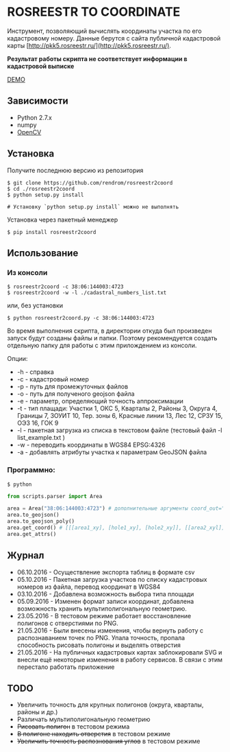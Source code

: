 ROSREESTR TO COORDINATE
=======================
Инструмент, позволяющий вычислять координаты участка по его кадастровому номеру.
Данные берутся с сайта публичной кадастровой карты [http://pkk5.rosreestr.ru/](http://pkk5.rosreestr.ru/).

__Результат работы скрипта не соответствует информации в кадастровой выписке__

[DEMO](http://geonote.ru/pkk/)

## Зависимости

* Python 2.7.x
* numpy
* [OpenCV](http://opencv.org/)

## Установка

Получите последнюю версию из репозитория

    $ git clone https://github.com/rendrom/rosreestr2coord
    $ cd ./rosreestr2coord
    $ python setup.py install

    # Установку `python setup.py install` можно не выполнять

Установка через пакетный менеджер

    $ pip install rosreestr2coord

## Использование

### Из консоли

    $ rosreestr2coord -c 38:06:144003:4723
    $ rosreestr2coord -w -l ./cadastral_numbers_list.txt 

   или, без установки

    $ python rosreestr2coord.py -c 38:06:144003:4723
    
Во время выполнения скрипта, в директории откуда был произведен запуск будут созданы файлы и папки. 
Поэтому рекомендуется создать отдельную папку для работы с этим прилождением из консоли. 
    
Опции:

  * -h - справка
  * -c - кадастровый номер
  * -p - путь для промежуточных файлов
  * -o - путь для полученого geojson файла
  * -e - параметр, определяющий точность аппроксимации
  * -t - тип плащади: Участки 1, ОКС 5, Кварталы 2, Районы 3, Округа 4, Границы 7, ЗОУИТ 10, Тер. зоны 6, Красные линии 13, Лес 12, СРЗУ 15, ОЭЗ 16, ГОК 9
  * -l - пакетная загрузка из списка в текстовом файле (тестовый файл -l list_example.txt )
  * -w - переводить координаты в WGS84 EPSG:4326
  * -a - добавлять атрибуты участка к параметрам GeoJSON файла
    
### Программно:
    $ python

```python
from scripts.parser import Area

area = Area("38:06:144003:4723") # дополнительные аргументы coord_out="EPSG:4326", area_type=1, media-path=MEDIA, 
area.to_geojson()
area.to_geojson_poly()
area.get_coord() # [[[area1_xy], [hole1_xy], [hole2_xy]], [[area2_xyl]]]
area.get_attrs()
```
    
## Журнал
* 06.10.2016 - Осуществление экспорта таблиц в формате csv
* 05.10.2016 - Пакетная загрузка участков по списку кадастровых номеров из файла, перевод координат в WGS84
* 03.10.2016 - Добавлена возможность выбора типа площади
* 05.09.2016 - Изменен формат записи координат, добавлена возможность хранить мультиполигональную геометрию. 
* 23.05.2016 - В тестовом режиме работает восстановление полигонов с отверстиями по PNG.
* 21.05.2016 - Были внесены изменения, чтобы вернуть работу с распознаванием точек по PNG. Упала точность, пропала способность рисовать полигоны и выделять отверстия
* 21.05.2016 - На публичных кадастровых картах заблокировали SVG и внесли ещё некоторые изменения в работу сервисов. В связи с этим перестало работать приложение

## TODO
* Увеличить точность для крупных полигонов (округа, кварталы, районы и др.)
* Различать мультиполигональную геометрию
* ~~Рисовать полигон~~ в тестовом режима
* ~~В полигоне находить отверстия~~ в тестовом режиме
* ~~Увеличить точность распознования углов~~ в тестовом режиме
